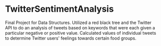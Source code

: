 # TwitterSentimentAnalysis
Final Project for Data Structures. Utilized a red black tree and the Twitter API to do an analysis of tweets
based on keywords that were each given a particular negative or positive value. Calculated values of 
individual tweets to determine Twitter users' feelings towards certain food groups.
